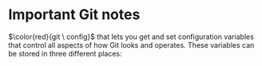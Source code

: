 # Important Git notes

$\color{red}{git \ config}$ that lets you get and set configuration variables that control
all aspects of how Git looks and operates. These variables can be stored in three different places:
